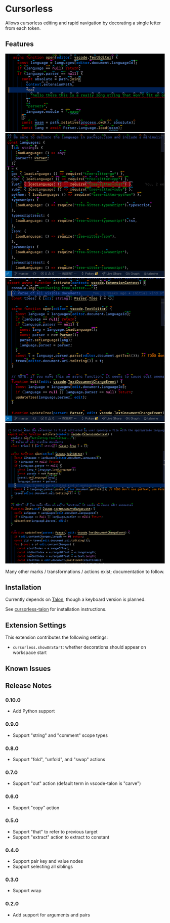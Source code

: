 # Cursorless

Allows cursorless editing and rapid navigation by decorating a single letter
from each token.

## Features

![swap](images/swap.gif)
![main-demo](images/main-demo.gif)
![demo-2](images/demo-2.gif)
![demo-3](images/demo-3.gif)

Many other marks / transformations / actions exist; documentation to follow.

## Installation

Currently depends on [Talon](https://talonvoice.com/), though a keyboard
version is planned.

See [cursorless-talon](https://github.com/pokey/cursorless-talon) for installation instructions.

## Extension Settings

This extension contributes the following settings:

* `cursorless.showOnStart`: whether decorations should appear on workspace start

## Known Issues

## Release Notes

### 0.10.0
- Add Python support

### 0.9.0
- Support "string" and "comment" scope types

### 0.8.0
- Support "fold", "unfold", and "swap" actions

### 0.7.0
- Support "cut" action (default term in vscode-talon is "carve")

### 0.6.0
- Support "copy" action

### 0.5.0
- Support "that" to refer to previous target
- Support "extract" action to extract to constant

### 0.4.0
- Support pair key and value nodes
- Support selecting all siblings

### 0.3.0
- Support wrap

### 0.2.0
- Add support for arguments and pairs